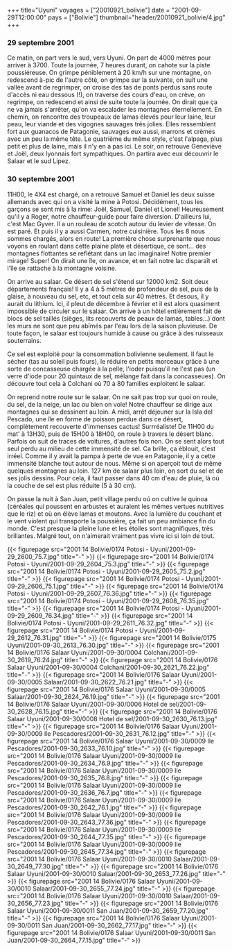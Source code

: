 +++
title="Uyuni"
voyages = ["20010921_bolivie"]
date = "2001-09-29T12:00:00"
pays = ["Bolivie"]
thumbnail="header/20010921_bolivie/4.jpg"
+++
### 29 septembre 2001

Ce matin, on part vers le sud, vers Uyuni. On part de 4000 mètres pour arriver 
à 3700. Toute la journée, 7 heures durant, on cahote sur la piste poussiéreuse. 
On grimpe péniblement à 20 km/h sur une montagne, on redescend à-pic de l'autre 
côté, on grimpe sur la suivante, on suit une vallée avant de regrimper, on croise 
des tas de ponts perdus sans route d'accès ni eau dessous (!), on traverse des 
cours d'eau, on crève, on regrimpe, on redescend et ainsi de suite toute la 
journée. On dirait que ça ne va jamais s'arrêter, qu'on va escalader les montagnes 
éternellement. En chemin, on rencontre des troupeaux de lamas élevés pour leur 
laine, leur peau, leur viande et des vigognes sauvages très jolies. Elles ressemblent 
fort aux guanacos de Patagonie, sauvages eux aussi, marrons et crèmes avec un 
peu la même tête. Le quatrième du même style, c'est l'alpaga, plus petit et 
plus de laine, mais il n'y en a pas ici. Le soir, on retrouve Geneviève et Joël, 
deux lyonnais fort sympathiques. On partira avec eux découvrir le Salaar et 
le sud Lipez.

### 30 septembre 2001

11H00, le 4X4 est chargé, on a retrouvé Samuel et Daniel les deux suisse allemands 
avec qui on a visité la mine à Potosi. Décidément, tous les garçons se sont 
mis à la rime: Joël, Samuel, Daniel et Lionel! Heureusement qu'il y a Roger, 
notre chauffeur-guide pour faire diversion. D'ailleurs lui, c'est Mac Gyver. 
Il a un rouleau de scotch autour du levier de vitesse. On est paré. Et puis 
il y a aussi Carmen, notre cuisinière. Tous les 8 nous sommes chargés, alors 
en route! La première chose surprenante que nous voyons en roulant dans cette 
plaine plate et désertique, ce sont... des montagnes flottantes se reflétant 
dans un lac imaginaire! Notre premier mirage! Super! On dirait une île, on avance, 
et en fait notre lac disparaît et l'île se rattache à la montagne voisine. 

On arrive au salaar. Ce désert de sel s'étend sur 12000 km2. Soit deux départements 
français! Il y a 4 à 5 mètres de profondeur de sel, puis de la glaise, à nouveau 
du sel, etc, et tout cela sur 40 mètres. Et desous, il y aurait du lithium. 
Ici, il pleut de décembre à février et il est alors quasiment impossible de 
circuler sur le salaar. On arrive à un hôtel entièrement fait de blocs de sel 
taillés (sièges, lits recouverts de peaux de lamas, tables...) dont les murs 
ne sont que peu abîmés par l'eau lors de la saison pluvieuse. De toute façon, 
le salaar est toujours humide à cause ou grâce à des ruisseaux souterrains.

Ce sel est exploité pour la consommation bolivienne seulement. Il faut le sécher 
(tas au soleil puis fours), le réduire en petits morceaux grâce à une sorte 
de concasseuse chargée à la pelle, l'ioder puisqu'il ne l'est pas (un verre 
d'iode pour 20 quintaux de sel, mélange fait dans la concasseues). On découvre 
tout cela à Colchani où 70 à 80 familles exploitent le salaar. 

On reprend notre route sur le salaar. On ne sait pas trop sur quoi on roule, 
du sel, de la neige, un lac ou bien on vole! Notre chauffeur se dirige aux montagnes 
qui se dessinent au loin. A midi, arrêt déjeuner sur la Isla del Pescado, une 
île en forme de poisson perdue dans ce désert, complètement recouverte d'immenses 
cactus! Surrréaliste! De 11H00 du mat' à 13H30, puis de 15H00 à 18H00, on roule 
à travers le désert blanc. Parfois on suit de traces de voitures, d'autres fois 
non. On se sent alors tout seul perdu au milieu de cette immensité de sel. Ca 
brille, ça éblouit, c'est irréel. Comme il y avait la pampa à perte de vue en 
Patagonie, il y a cette immensité blanche tout autour de nous. Même si on aperçoit 
tout de même quelques montagnes au loin. 127 km de salaar plus loin, on sort 
du sel et de ses jolis dessins. Pour cela, il faut passer dans 40 cm d'eau de 
pluie, là où la couche de sel est plus réduite (5 à 30 cm).

On passe la nuit à San Juan, petit village perdu oú on cultive le quinoa (céréales 
qui poussent en arbustes et auraient les mêmes vertues nutritives que le riz) 
et où on élève lamas et moutons. Avec la lumière du couchant et le vent violent 
qui transporte la poussière, ça fait un peu ambiance fin du monde. C'est presque 
la pleine lune et les étoiles sont magnifiques, très brillantes. Malgré tout, 
on n'aimerait vraiment pas vivre ici si loin de tout. 


{{< figurepage src="2001 14 Bolivie/0174 Potosi - Uyuni/2001-09-29_2600_75.7.jpg" title="-"  >}}
{{< figurepage src="2001 14 Bolivie/0174 Potosi - Uyuni/2001-09-29_2604_75.3.jpg" title="-"  >}}
{{< figurepage src="2001 14 Bolivie/0174 Potosi - Uyuni/2001-09-29_2605_75.2.jpg" title="-"  >}}
{{< figurepage src="2001 14 Bolivie/0174 Potosi - Uyuni/2001-09-29_2606_75.1.jpg" title="-"  >}}
{{< figurepage src="2001 14 Bolivie/0174 Potosi - Uyuni/2001-09-29_2607_76.36.jpg" title="-"  >}}
{{< figurepage src="2001 14 Bolivie/0174 Potosi - Uyuni/2001-09-29_2608_76.35.jpg" title="-"  >}}
{{< figurepage src="2001 14 Bolivie/0174 Potosi - Uyuni/2001-09-29_2609_76.34.jpg" title="-"  >}}
{{< figurepage src="2001 14 Bolivie/0174 Potosi - Uyuni/2001-09-29_2611_76.32.jpg" title="-"  >}}
{{< figurepage src="2001 14 Bolivie/0174 Potosi - Uyuni/2001-09-29_2612_76.31.jpg" title="-"  >}}
{{< figurepage src="2001 14 Bolivie/0175 Uyuni/2001-09-30_2613_76.30.jpg" title="-"  >}}
{{< figurepage src="2001 14 Bolivie/0176 Salaar Uyuni/2001-09-30/0004 Colchani/2001-09-30_2619_76.24.jpg" title="-"  >}}
{{< figurepage src="2001 14 Bolivie/0176 Salaar Uyuni/2001-09-30/0004 Colchani/2001-09-30_2621_76.22.jpg" title="-"  >}}
{{< figurepage src="2001 14 Bolivie/0176 Salaar Uyuni/2001-09-30/0005 Salaar/2001-09-30_2622_76.21.jpg" title="-"  >}}
{{< figurepage src="2001 14 Bolivie/0176 Salaar Uyuni/2001-09-30/0005 Salaar/2001-09-30_2624_76.19.jpg" title="-"  >}}
{{< figurepage src="2001 14 Bolivie/0176 Salaar Uyuni/2001-09-30/0006 Hotel de sel/2001-09-30_2628_76.15.jpg" title="-"  >}}
{{< figurepage src="2001 14 Bolivie/0176 Salaar Uyuni/2001-09-30/0008 Hotel de sel/2001-09-30_2630_76.13.jpg" title="-"  >}}
{{< figurepage src="2001 14 Bolivie/0176 Salaar Uyuni/2001-09-30/0009 Ile Pescadores/2001-09-30_2631_76.12.jpg" title="-"  >}}
{{< figurepage src="2001 14 Bolivie/0176 Salaar Uyuni/2001-09-30/0009 Ile Pescadores/2001-09-30_2633_76.10.jpg" title="-"  >}}
{{< figurepage src="2001 14 Bolivie/0176 Salaar Uyuni/2001-09-30/0009 Ile Pescadores/2001-09-30_2634_76.9.jpg" title="-"  >}}
{{< figurepage src="2001 14 Bolivie/0176 Salaar Uyuni/2001-09-30/0009 Ile Pescadores/2001-09-30_2635_76.8.jpg" title="-"  >}}
{{< figurepage src="2001 14 Bolivie/0176 Salaar Uyuni/2001-09-30/0009 Ile Pescadores/2001-09-30_2636_76.7.jpg" title="-"  >}}
{{< figurepage src="2001 14 Bolivie/0176 Salaar Uyuni/2001-09-30/0009 Ile Pescadores/2001-09-30_2642_76.1.jpg" title="-"  >}}
{{< figurepage src="2001 14 Bolivie/0176 Salaar Uyuni/2001-09-30/0009 Ile Pescadores/2001-09-30_2643_77.36.jpg" title="-"  >}}
{{< figurepage src="2001 14 Bolivie/0176 Salaar Uyuni/2001-09-30/0009 Ile Pescadores/2001-09-30_2644_77.35.jpg" title="-"  >}}
{{< figurepage src="2001 14 Bolivie/0176 Salaar Uyuni/2001-09-30/0009 Ile Pescadores/2001-09-30_2645_77.34.jpg" title="-"  >}}
{{< figurepage src="2001 14 Bolivie/0176 Salaar Uyuni/2001-09-30/0010 Salaar/2001-09-30_2649_77.30.jpg" title="-"  >}}
{{< figurepage src="2001 14 Bolivie/0176 Salaar Uyuni/2001-09-30/0010 Salaar/2001-09-30_2653_77.26.jpg" title="-"  >}}
{{< figurepage src="2001 14 Bolivie/0176 Salaar Uyuni/2001-09-30/0010 Salaar/2001-09-30_2655_77.24.jpg" title="-"  >}}
{{< figurepage src="2001 14 Bolivie/0176 Salaar Uyuni/2001-09-30/0010 Salaar/2001-09-30_2656_77.23.jpg" title="-"  >}}
{{< figurepage src="2001 14 Bolivie/0176 Salaar Uyuni/2001-09-30/0011 San Juan/2001-09-30_2659_77.20.jpg" title="-"  >}}
{{< figurepage src="2001 14 Bolivie/0176 Salaar Uyuni/2001-09-30/0011 San Juan/2001-09-30_2662_77.17.jpg" title="-"  >}}
{{< figurepage src="2001 14 Bolivie/0176 Salaar Uyuni/2001-09-30/0011 San Juan/2001-09-30_2664_77.15.jpg" title="-"  >}}


